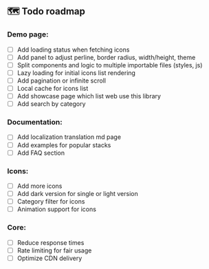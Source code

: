 ## 🗺️ Todo roadmap

### Demo page:

- [ ] Add loading status when fetching icons
- [ ] Add panel to adjust perline, border radius, width/height, theme
- [ ] Split components and logic to multiple importable files (styles, js)
- [ ] Lazy loading for initial icons list rendering
- [ ] Add pagination or infinite scroll
- [ ] Local cache for icons list
- [ ] Add showcase page which list web use this library
- [ ] Add search by category

### Documentation:

- [ ] Add localization translation md page
- [ ] Add examples for popular stacks
- [ ] Add FAQ section

### Icons:

- [ ] Add more icons
- [ ] Add dark version for single or light version
- [ ] Category filter for icons
- [ ] Animation support for icons

### Core:

- [ ] Reduce response times
- [ ] Rate limiting for fair usage
- [ ] Optimize CDN delivery
